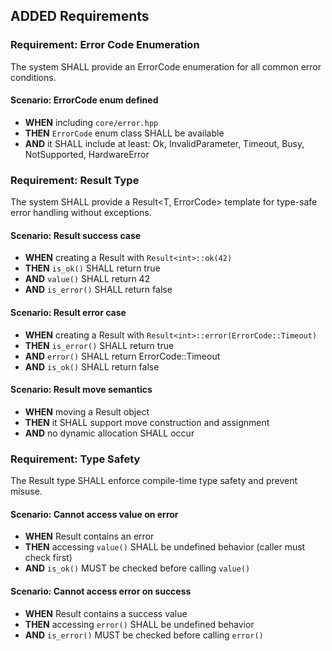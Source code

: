 ## ADDED Requirements

### Requirement: Error Code Enumeration

The system SHALL provide an ErrorCode enumeration for all common error conditions.

#### Scenario: ErrorCode enum defined
- **WHEN** including `core/error.hpp`
- **THEN** `ErrorCode` enum class SHALL be available
- **AND** it SHALL include at least: Ok, InvalidParameter, Timeout, Busy, NotSupported, HardwareError

### Requirement: Result Type

The system SHALL provide a Result<T, ErrorCode> template for type-safe error handling without exceptions.

#### Scenario: Result success case
- **WHEN** creating a Result with `Result<int>::ok(42)`
- **THEN** `is_ok()` SHALL return true
- **AND** `value()` SHALL return 42
- **AND** `is_error()` SHALL return false

#### Scenario: Result error case
- **WHEN** creating a Result with `Result<int>::error(ErrorCode::Timeout)`
- **THEN** `is_error()` SHALL return true
- **AND** `error()` SHALL return ErrorCode::Timeout
- **AND** `is_ok()` SHALL return false

#### Scenario: Result move semantics
- **WHEN** moving a Result object
- **THEN** it SHALL support move construction and assignment
- **AND** no dynamic allocation SHALL occur

### Requirement: Type Safety

The Result type SHALL enforce compile-time type safety and prevent misuse.

#### Scenario: Cannot access value on error
- **WHEN** Result contains an error
- **THEN** accessing `value()` SHALL be undefined behavior (caller must check first)
- **AND** `is_ok()` MUST be checked before calling `value()`

#### Scenario: Cannot access error on success
- **WHEN** Result contains a success value
- **THEN** accessing `error()` SHALL be undefined behavior
- **AND** `is_error()` MUST be checked before calling `error()`
